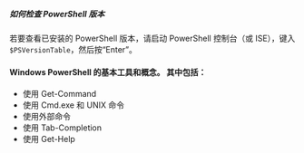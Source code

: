 ##### 如何检查 PowerShell 版本

若要查看已安装的 PowerShell 版本，请启动 PowerShell 控制台（或 ISE），键入 `$PSVersionTable`，然后按“Enter”。

#### Windows PowerShell 的基本工具和概念。 其中包括：

* 使用 Get-Command  
* 使用 Cmd.exe 和 UNIX 命令  
* 使用外部命令  
* 使用 Tab-Completion  
* 使用 Get-Help  